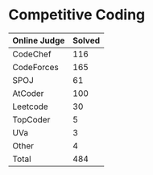 # Competitive Coding
|Online Judge|Solved|
|------ | ------|
|CodeChef | 116 |  
|CodeForces | 165 |  
|SPOJ | 61 |  
|AtCoder | 100 |  
|Leetcode | 30 |  
|TopCoder | 5 |  
|UVa | 3 |  
|Other | 4 |  
|Total | 484 |